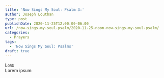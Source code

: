 ```yaml
---
title: 'Now Sings My Soul: Psalm 3:'
author: Joseph Louthan
type: post
publishDate: 2020-11-25T12:00:00-06:00
url: /now-sings-my-soul-psalm/2020-11-25-noon-now-sings-my-soul-psalm/
categories:
  - Prayers
tags:
  - 'Now Sings My Soul: Psalms'
draft: true
---
```


</pre>
<div style="font-variant: small-caps;">Lord</div>
Lorem ipsum
</pre>
